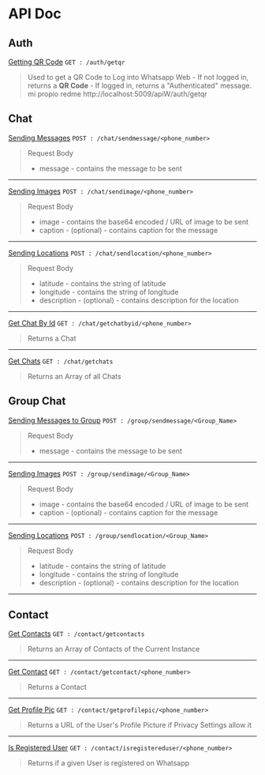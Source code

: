 # API Doc
## Auth
<u>Getting QR Code</u>
 ``GET : /auth/getqr``
> Used to get a QR Code to Log into Whatsapp Web
	- If not logged in, returns a **QR Code**
	- If logged in, returns a "Authenticated" message.
	mi propio redme http://localhost:5009/apiW/auth/getqr

## Chat
<u>Sending Messages</u>
``POST : /chat/sendmessage/<phone_number>``
> Request Body
> - message - contains the message to be sent
<hr>

<u>Sending Images</u>
``POST : /chat/sendimage/<phone_number>``
> Request Body
> - image - contains the base64 encoded / URL of image to be sent
> - caption - (optional) - contains caption for the message
<hr>

<u>Sending Locations</u>
``POST : /chat/sendlocation/<phone_number>``
> Request Body
> - latitude - contains the string of latitude
> - longitude - contains the string of longitude
> - description - (optional) - contains description for the location
<hr>

<u>Get Chat By Id</u>
``GET : /chat/getchatbyid/<phone_number>``
>Returns a Chat

<hr>

<u>Get Chats</u>
``GET : /chat/getchats``
>Returns an Array of all Chats


## Group Chat
<u>Sending Messages to Group</u>
``POST : /group/sendmessage/<Group_Name>``
> Request Body
> - message - contains the message to be sent
<hr>

<u>Sending Images</u>
``POST : /group/sendimage/<Group_Name>``
> Request Body
> - image - contains the base64 encoded / URL of image to be sent
> - caption - (optional) - contains caption for the message
<hr>

<u>Sending Locations</u>
``POST : /group/sendlocation/<Group_Name>``
> Request Body
> - latitude - contains the string of latitude
> - longitude - contains the string of longitude
> - description - (optional) - contains description for the location
<hr>


## Contact
<u>Get Contacts</u>
``GET : /contact/getcontacts``
>Returns an Array of Contacts of the Current Instance

<hr>

<u>Get Contact</u>
``GET : /contact/getcontact/<phone_number>``
>Returns a Contact

<hr>

<u>Get Profile Pic</u>
``GET : /contact/getprofilepic/<phone_number>``
>Returns a URL of the User's Profile Picture if Privacy Settings allow it

<hr>

<u>Is Registered User</u>
``GET : /contact/isregistereduser/<phone_number>``
>Returns if a given User is registered on Whatsapp
